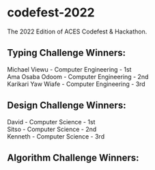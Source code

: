 # codefest-2022
The 2022 Edition of ACES Codefest & Hackathon. 

## **Typing Challenge Winners**:       

Michael Viewu - Computer Engineering  - 1st        
Ama Osaba Odoom - Computer Engineering  - 2nd      
Karikari Yaw Wiafe - Computer Engineering  - 3rd       

## **Design Challenge Winners**:   
David - Computer Science - 1st      
Sitso - Computer Science - 2nd      
Kenneth - Computer Science - 3rd        

## **Algorithm Challenge Winners**:






